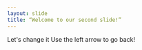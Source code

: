 ```yaml
---
layout: slide
title: “Welcome to our second slide!”
---
```

Let's change it
Use the left arrow to go back!
